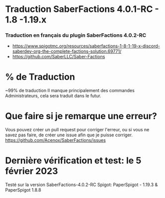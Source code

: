 # Traduction SaberFactions 4.0.1-RC - 1.8 -1.19.x

### Traduction en français du plugin SaberFactions 4.0.2-RC

- https://www.spigotmc.org/resources/saberfactions-1-8-1-19-x-discord-saberdev-org-the-complete-factions-solution.69771/
- https://github.com/SaberLLC/Saber-Factions

# % de Traduction

~99% de traduction
Il manque principalement des commandes Administrateurs, cela sera traduit dans le futur.

# Que faire si je remarque une erreur?

Vous pouvez créer un pull request pour corriger l'erreur, ou si vous ne savez pas faire, de créer une issue afin que je puisse corriger.
https://github.com/Acenox/SaberFactions/issues

# Dernière vérification et test: le 5 février 2023

Testé sur la version SaberFactions-4.0.2-RC
Spigot: PaperSpigot - 1.19.3 & PaperSpigot 1.8.8


